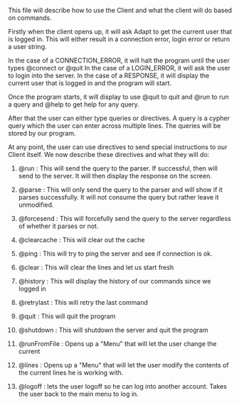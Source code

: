 This file will describe how to use the Client and what the client will do based on commands.

Firstly when the client opens up, it will ask Adapt to get the current user that is logged in.
This will either result in a connection error, login error or return a user string.

In the case of a CONNECTION_ERROR, it will halt the program until the user types @connect or @quit
In the case of a LOGIN_ERROR, it will ask the user to login into the server.
In the case of a RESPONSE, it will display the current user that is logged in and the program will start.

Once the program starts, it will display to use @quit to quit and @run to run a query and @help to get help for any query.

After that the user can either type queries or directives. A query is a cypher query which the user can enter across multiple lines.
The queries will be stored by our program.

At any point, the user can use directives to send special instructions to our Client itself. We now describe these directives and what they will do:

1) @run : This will send the query to the parser. If successful, then will send to the server. It will then display the response on the screen.

2) @parse : This will only send the query to the parser and will show if it parses successfully. It will not consume the query but rather leave it unmodified.

3) @forcesend : This will forcefully send the query to the server regardless of whether it parses or not.

4) @clearcache : This will clear out the cache

5) @ping : This will try to ping the server and see if connection is ok.

6) @clear : This will clear the lines and let us start fresh

7) @history : This will display the history of our commands since we logged in

8) @retrylast : This will retry the last command

9) @quit : This will quit the program

10) @shutdown : This will shutdown the server and quit the program

11) @runFromFile : Opens up a "Menu" that will let the user change the current 
 
12) @lines : Opens up a "Menu" that will let the user modify the contents of the current lines he is working with.

13) @logoff : lets the user logoff so he can log into another account. Takes the user back to the main menu to log in.
